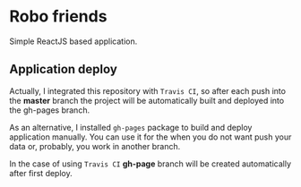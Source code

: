 # Robo friends

Simple ReactJS based application.

## Application deploy
Actually, I integrated this repository with `Travis CI`, so after each push into the **master** branch 
the project will be automatically built and deployed into the gh-pages branch.

As an alternative, I installed `gh-pages` package to build and deploy application manually. You can use it 
for the when you do not want push your data or, probably, you work in another branch.

In the case of using `Travis CI` **gh-page** branch will be created automatically after first deploy.